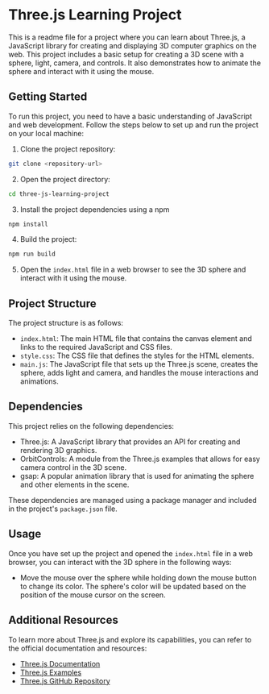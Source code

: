 # Three.js Learning Project

This is a readme file for a project where you can learn about Three.js, a JavaScript library for creating and displaying 3D computer graphics on the web. This project includes a basic setup for creating a 3D scene with a sphere, light, camera, and controls. It also demonstrates how to animate the sphere and interact with it using the mouse.

## Getting Started

To run this project, you need to have a basic understanding of JavaScript and web development. Follow the steps below to set up and run the project on your local machine:

1. Clone the project repository:

```bash
git clone <repository-url>
```

2. Open the project directory:

```bash
cd three-js-learning-project
```

3. Install the project dependencies using a npm

```bash
npm install
```

4. Build the project:

```bash
npm run build
```

5. Open the `index.html` file in a web browser to see the 3D sphere and interact with it using the mouse.

## Project Structure

The project structure is as follows:

- `index.html`: The main HTML file that contains the canvas element and links to the required JavaScript and CSS files.
- `style.css`: The CSS file that defines the styles for the HTML elements.
- `main.js`: The JavaScript file that sets up the Three.js scene, creates the sphere, adds light and camera, and handles the mouse interactions and animations.

## Dependencies

This project relies on the following dependencies:

- Three.js: A JavaScript library that provides an API for creating and rendering 3D graphics.
- OrbitControls: A module from the Three.js examples that allows for easy camera control in the 3D scene.
- gsap: A popular animation library that is used for animating the sphere and other elements in the scene.

These dependencies are managed using a package manager and included in the project's `package.json` file.

## Usage

Once you have set up the project and opened the `index.html` file in a web browser, you can interact with the 3D sphere in the following ways:

- Move the mouse over the sphere while holding down the mouse button to change its color. The sphere's color will be updated based on the position of the mouse cursor on the screen.

## Additional Resources

To learn more about Three.js and explore its capabilities, you can refer to the official documentation and resources:

- [Three.js Documentation](https://threejs.org/docs/)
- [Three.js Examples](https://threejs.org/examples/)
- [Three.js GitHub Repository](https://github.com/mrdoob/three.js/)
